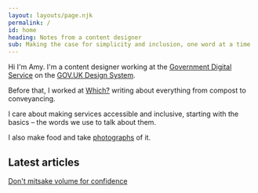 ```yaml
---
layout: layouts/page.njk
permalink: /
id: home
heading: Notes from a content designer
sub: Making the case for simplicity and inclusion, one word at a time
---
```


Hi I'm Amy. I'm a content designer working at the [Government Digital Service](https://www.gov.uk/government/organisations/government-digital-service) on the [GOV.‌UK Design System](https://design-system.service.gov.uk/).

Before that, I worked at [Which?](www.which.co.uk) writing about everything from compost to conveyancing. 

I care about making services accessible and inclusive, starting with the basics – the words we use to talk about them.

I also make food and take [photographs](https://www.instagram.com/saltsweetsourspice/) of it.

## Latest articles

[Don't mitsake volume for confidence](/articles/dont-mistake-volume-for-confidence/)

